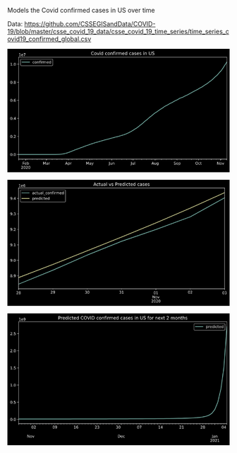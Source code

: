 Models the Covid confirmed cases in US over time

Data: https://github.com/CSSEGISandData/COVID-19/blob/master/csse_covid_19_data/csse_covid_19_time_series/time_series_covid19_confirmed_global.csv

![Alt text](https://github.com/sainivedh/Time-Series/blob/main/COVID-19/confirmedcovid.png?raw=trues)

![Alt text](https://github.com/sainivedh/Time-Series/blob/main/COVID-19/predvsactual.png?raw=true)

![Alt text](https://github.com/sainivedh/Time-Series/blob/main/COVID-19/futurecovid.png?raw=true)
